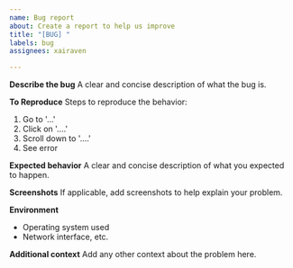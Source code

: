 ```yaml
---
name: Bug report
about: Create a report to help us improve
title: "[BUG] "
labels: bug
assignees: xairaven

---
```


**Describe the bug**
A clear and concise description of what the bug is.

**To Reproduce**
Steps to reproduce the behavior:
1. Go to '...'
2. Click on '....'
3. Scroll down to '....'
4. See error

**Expected behavior**
A clear and concise description of what you expected to happen.

**Screenshots**
If applicable, add screenshots to help explain your problem.

**Environment**
* Operating system used
* Network interface, etc.

**Additional context**
Add any other context about the problem here.